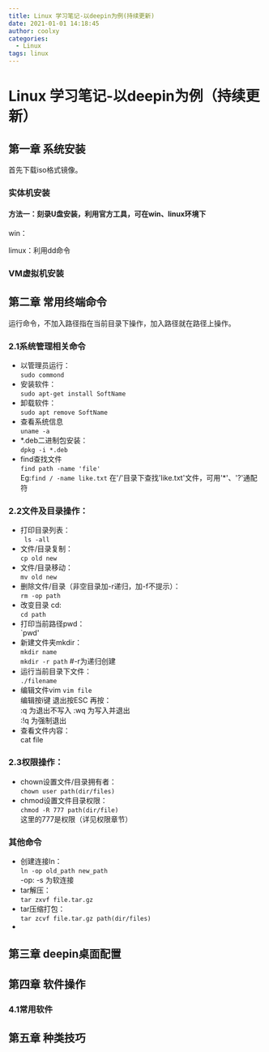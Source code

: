 ```yaml
---
title: Linux 学习笔记-以deepin为例(持续更新)
date: 2021-01-01 14:18:45
author: coolxy
categories: 
  - Linux
tags: linux
---
```

# Linux 学习笔记-以deepin为例（持续更新）

## 第一章 系统安装
   首先下载iso格式镜像。
### 实体机安装
#### 方法一：刻录U盘安装，利用官方工具，可在win、linux环境下
win：

limux：利用dd命令

### VM虚拟机安装
  
## 第二章 常用终端命令
运行命令，不加入路径指在当前目录下操作，加入路径就在路径上操作。  
###  2.1系统管理相关命令
- 以管理员运行：  
`sudo commond`  
- 安装软件：  
`sudo apt-get install SoftName`  
- 卸载软件：  
`sudo apt remove SoftName`
- 查看系统信息  
`uname -a`
- *.deb二进制包安装：  
`dpkg -i *.deb`  
- find查找文件  
`find path -name 'file'`  
Eg:`find / -name like.txt`  在'/'目录下查找'like.txt'文件，可用'*'、'?'通配符    



### 2.2文件及目录操作：
- 打印目录列表：  
` ls -all`  
- 文件/目录复制：  
`cp old new`  
- 文件/目录移动：  
`mv old new`  
- 删除文件/目录（非空目录加-r递归，加-f不提示）：  
`rm -op path`  
- 改变目录 cd:  
`cd path`  
- 打印当前路径pwd：  
`pwd'
- 新建文件夹mkdir：  
`mkdir name`  
`mkdir -r path`  #-r为递归创建  
- 运行当前目录下文件：  
`./filename`  
- 编辑文件vim 
`vim file`  
编辑按i键  退出按ESC  再按：  
:q   为退出不写入
:wq  为写入并退出  
:!q  为强制退出  
- 查看文件内容：  
cat file  

### 2.3权限操作：  
- chown设置文件/目录拥有者：  
`chown user path(dir/files)`  
- chmod设置文件目录权限：  
`chmod -R 777 path(dir/file)`  
这里的777是权限（详见权限章节）  





### 其他命令
- 创建连接ln：  
`ln -op old_path new_path`  
-op: -s  为软连接  
- tar解压：  
`tar zxvf file.tar.gz`  
- tar压缩打包：  
`tar zcvf file.tar.gz path(dir/files)`  
- 

  
## 第三章 deepin桌面配置

## 第四章 软件操作
### 4.1常用软件

## 第五章 种类技巧